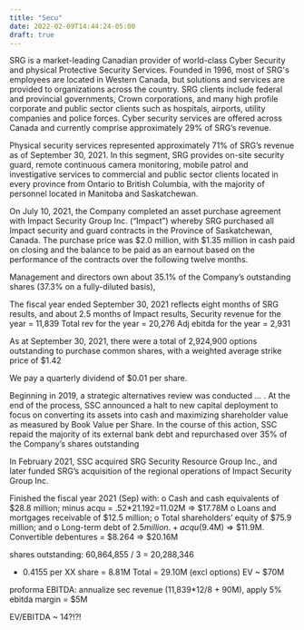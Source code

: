 ```yaml
---
title: "Secu"
date: 2022-02-09T14:44:24-05:00
draft: true
---
```


SRG is a market-leading Canadian provider of world-class Cyber Security and physical Protective Security Services.
Founded in 1996, most of SRG's employees are located in Western Canada, but solutions and services are provided
to organizations across the country. SRG clients include federal and provincial governments, Crown corporations,
and many high profile corporate and public sector clients such as hospitals, airports, utility companies and police
forces. Cyber security services are offered across Canada and currently comprise approximately 29% of SRG’s revenue.

 Physical security services
represented approximately 71% of SRG’s revenue as of September 30, 2021.
In this segment, SRG provides on-site security guard, remote continuous camera monitoring, mobile patrol and
investigative services to commercial and public sector clients located in every province from Ontario to British
Columbia, with the majority of personnel located in Manitoba and Saskatchewan. 



On July 10, 2021, the Company completed an asset purchase agreement with Impact Security Group Inc. (“Impact”)
whereby SRG purchased all Impact security and guard contracts in the Province of Saskatchewan, Canada. The
purchase price was $2.0 million, with $1.35 million in cash paid on closing and the balance to be paid as an earnout
based on the performance of the contracts over the following twelve months.

Management and
directors own about 35.1% of the Company’s outstanding shares (37.3% on a fully-diluted basis),

The fiscal year ended
September 30, 2021 reflects eight months of SRG results, and about 2.5 months of Impact results,
Security revenue for the year = 11,839
Total rev for the year = 20,276
Adj ebitda for the year = 2,931

As at September 30, 2021, there were a total of 2,924,900 options outstanding to purchase common shares, with a
weighted average strike price of $1.42

We pay a quarterly dividend of $0.01 per share. 

Beginning in 2019, a strategic alternatives review was conducted ... . At the end of the process, SSC announced a halt to
new capital deployment to focus on converting its assets into cash and maximizing shareholder value as measured
by Book Value per Share. In the course of this action, SSC repaid the majority of its external bank debt and
repurchased over 35% of the Company’s shares outstanding

In February 2021, SSC acquired SRG Security Resource Group Inc., and later funded SRG’s acquisition of the regional
operations of Impact Security Group Inc. 

Finished the fiscal year 2021 (Sep) with:
o Cash and cash equivalents of $28.8 million; minus acqu = .52*21.192=11.02M => $17.78M
o Loans and mortgages receivable of $12.5 million;
o Total shareholders’ equity of $75.9 million; and
o Long-term debt of $2.5 million. +acqu ($9.4M) => $11.9M. Convertible debentures = $8.264 => $20.16M

shares outstanding: 60,864,855 / 3 = 20,288,346
+ 0.4155 per XX share = 8.81M
Total = 29.10M (excl options)
EV ~ $70M

proforma EBITDA: annualize sec revenue (11,839*12/8 + 90M), apply 5% ebitda margin = $5M

EV/EBITDA ~ 14?!?!
